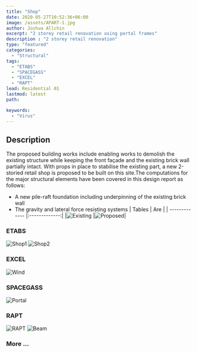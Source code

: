 ```yaml
---
title: "Shop"
date: 2020-05-27T10:52:36+06:00
image: /assets/APART-1.jpg
author: Joshua Allchin
excerpt: "2 storey retail renovation using portal frames"
description : "2 storey retail renovation"
type: "featured"
categories: 
  - "Structural"
tags:
  - "ETABS"
  - "SPACEGASS"
  - "EXCEL"
  - "RAPT"
lead: Residential 01
lastmod: latest 
path:

keywords:
  - "Virus"
---
```


## Description
The proposed building works include enabling works to demolish the existing structure while keeping the front façade and the existing brick wall partially intact. With props in place to stabilise the existing part, a new 2-storied retail shop is proposed to be built on this site.The computations for the major structural elements have been covered in this design report as follows:
- A new pile-raft foundation including underpinning of the existing brick wall
- The gravity and lateral force resisting systems 
| Tables        | Are           |
| ------------- |:-------------:| 
|![Existing](/assets/SHOPFRONT.jpg) |![Proposed](/assets/SHOPFRONT2.jpg)|

### ETABS
![Shop1](/assets/SHOP-1.jpg)
![Shop2](/assets/SHOP-2.jpg)
### EXCEL
![Wind](/assets/SHOPFRONT-WIND.jpg)
### SPACEGASS
![Portal](/assets/SHOPFRONT-PORTALFRAME.jpg)
### RAPT
![RAPT](/assets/SHOPFRONT-RAPT.jpg)
![Beam](/assets/SHOPFRONT-raftbeam.jpg)

### More ...
